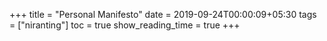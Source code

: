 +++
title =  "Personal Manifesto"
date = 2019-09-24T00:00:09+05:30
tags = ["niranting"]
toc = true
show_reading_time = true
+++